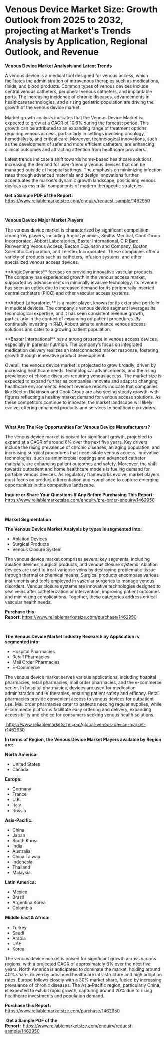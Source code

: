 <p><h1>Venous Device Market Size: Growth Outlook from 2025 to 2032, projecting at Market's Trends Analysis by Application, Regional Outlook, and Revenue</h1></p><p><strong>Venous Device Market Analysis and Latest Trends</strong></p>
<p><p>A venous device is a medical tool designed for venous access, which facilitates the administration of intravenous therapies such as medications, fluids, and blood products. Common types of venous devices include central venous catheters, peripheral venous catheters, and implantable ports. The increasing incidence of chronic diseases, advancements in healthcare technologies, and a rising geriatric population are driving the growth of the venous device market.</p><p>Market growth analysis indicates that the Venous Device Market is expected to grow at a CAGR of 10.6% during the forecast period. This growth can be attributed to an expanding range of treatment options requiring venous access, particularly in settings involving oncology, hemodialysis, and critical care. Moreover, technological innovations, such as the development of safer and more efficient catheters, are enhancing clinical outcomes and attracting attention from healthcare providers.</p><p>Latest trends indicate a shift towards home-based healthcare solutions, increasing the demand for user-friendly venous devices that can be managed outside of hospital settings. The emphasis on minimizing infection rates through advanced materials and design innovations further accentuates the market's dynamic growth landscape, positioning venous devices as essential components of modern therapeutic strategies.</p></p>
<p><strong>Get a Sample PDF of the Report:&nbsp;</strong> <a href="https://www.reliablemarketsize.com/enquiry/request-sample/1462950?utm_campaign=3447&utm_medium=2&utm_source=Github&utm_content=ia&utm_term=13042025&utm_id=venous-device">https://www.reliablemarketsize.com/enquiry/request-sample/1462950</a></p>
<p>&nbsp;</p>
<p><strong>Venous Device Major Market Players</strong></p>
<p><p>The venous device market is characterized by significant competition among key players, including AngioDynamics, Smiths Medical, Cook Group Incorporated, Abbott Laboratories, Baxter International, C R Bard, Reinventing Venous Access, Becton Dickinson and Company, Boston Scientific Corporation, and Teleflex Incorporated. These companies offer a variety of products such as catheters, infusion systems, and other specialized venous access devices.</p><p>**AngioDynamics** focuses on providing innovative vascular products. The company has experienced growth in the venous access market, supported by advancements in minimally invasive technology. Its revenue has seen an uptick due to increased demand for its peripherally inserted central catheters (PICC) and other vascular access systems.</p><p>**Abbott Laboratories** is a major player, known for its extensive portfolio in medical devices. The company's venous device segment leverages its technological expertise, and it has seen consistent revenue growth, particularly in the context of expanding outpatient procedures. By continually investing in R&D, Abbott aims to enhance venous access solutions and cater to a growing patient population.</p><p>**Baxter International** has a strong presence in venous access devices, especially in parental nutrition. The company’s focus on integrated medication delivery realizes an interconnected market response, fostering growth through innovative product development.</p><p>Overall, the venous device market is projected to grow broadly, driven by increasing healthcare needs, technological advancements, and the rising prevalence of chronic diseases requiring venous access. The market size is expected to expand further as companies innovate and adapt to changing healthcare environments. Recent revenue reports indicate that companies like Becton Dickinson and Cook Group are also seeing steady growth, with figures reflecting a healthy market demand for venous access solutions. As these competitors continue to innovate, the market landscape will likely evolve, offering enhanced products and services to healthcare providers.</p></p>
<p>&nbsp;</p>
<p><strong>What Are The Key Opportunities For Venous Device Manufacturers?</strong></p>
<p><p>The venous device market is poised for significant growth, projected to expand at a CAGR of around 6% over the next five years. Key drivers include the rising prevalence of chronic diseases, an aging population, and increasing surgical procedures that necessitate venous access. Innovative technologies, such as antimicrobial coatings and advanced catheter materials, are enhancing patient outcomes and safety. Moreover, the shift towards outpatient and home healthcare models is fueling demand for portable venous devices. As regulatory frameworks evolve, market players must focus on product differentiation and compliance to capture emerging opportunities in this competitive landscape.</p></p>
<p><strong>Inquire or Share Your Questions If Any Before Purchasing This Report:</strong> <a href="https://www.reliablemarketsize.com/enquiry/pre-order-enquiry/1462950?utm_campaign=3447&utm_medium=2&utm_source=Github&utm_content=ia&utm_term=13042025&utm_id=venous-device">https://www.reliablemarketsize.com/enquiry/pre-order-enquiry/1462950</a></p>
<p>&nbsp;</p>
<p><strong>Market Segmentation</strong></p>
<p><strong>The Venous Device Market Analysis by types is segmented into:</strong></p>
<p><ul><li>Ablation Devices</li><li>Surgical Products</li><li>Venous Closure System</li></ul></p>
<p><p>The venous device market comprises several key segments, including ablation devices, surgical products, and venous closure systems. Ablation devices are used to treat varicose veins by destroying problematic tissue through thermal or chemical means. Surgical products encompass various instruments and tools employed in vascular surgeries to manage venous disorders. Venous closure systems are innovative technologies designed to seal veins after catheterization or intervention, improving patient outcomes and minimizing complications. Together, these categories address critical vascular health needs.</p></p>
<p><strong>Purchase this Report:&nbsp;</strong><a href="https://www.reliablemarketsize.com/purchase/1462950?utm_campaign=3447&utm_medium=2&utm_source=Github&utm_content=ia&utm_term=13042025&utm_id=venous-device">https://www.reliablemarketsize.com/purchase/1462950</a></p>
<p>&nbsp;</p>
<p><strong>The Venous Device Market Industry Research by Application is segmented into:</strong></p>
<p><ul><li>Hospital Pharmacies</li><li>Retail Pharmacies</li><li>Mail Order Pharmacies</li><li>E-Commerce</li></ul></p>
<p><p>The venous device market serves various applications, including hospital pharmacies, retail pharmacies, mail order pharmacies, and the e-commerce sector. In hospital pharmacies, devices are used for medication administration and IV therapies, ensuring patient safety and efficacy. Retail pharmacies provide convenient access to venous devices for outpatient use. Mail order pharmacies cater to patients needing regular supplies, while e-commerce platforms facilitate easy ordering and delivery, expanding accessibility and choice for consumers seeking venous health solutions.</p></p>
<p><a href="https://www.reliablemarketsize.com/global-venous-device-market-r1462950?utm_campaign=3447&utm_medium=2&utm_source=Github&utm_content=ia&utm_term=13042025&utm_id=venous-device">&nbsp;https://www.reliablemarketsize.com/global-venous-device-market-r1462950</a></p>
<p><strong>In terms of Region, the Venous Device Market Players available by Region are:</strong></p>
<p>
    <p> <strong> North America: </strong>
        <ul>
            <li>United States</li>
            <li>Canada</li>
        </ul>
        </p> 
    <p> <strong> Europe: </strong>
        <ul>
            <li>Germany</li>
            <li>France</li>
            <li>U.K.</li>
            <li>Italy</li>
            <li>Russia</li>
        </ul>
        </p> 
    <p> <strong> Asia-Pacific: </strong>
        <ul>
            <li>China</li>
            <li>Japan</li>
            <li>South Korea</li>
            <li>India</li>
            <li>Australia</li>
            <li>China Taiwan</li>
            <li>Indonesia</li>
            <li>Thailand</li>
            <li>Malaysia</li>
        </ul>
        </p> 
    <p> <strong> Latin America: </strong>
        <ul>
            <li>Mexico</li>
            <li>Brazil</li>
            <li>Argentina Korea</li>
            <li>Colombia</li>
        </ul>
        </p> 
    <p> <strong> Middle East & Africa: </strong>
        <ul>
            <li>Turkey</li>
            <li>Saudi</li>
            <li>Arabia</li>
            <li>UAE</li>
            <li>Korea</li>
        </ul>
    </p>
    </p>
<p><p>The venous device market is poised for significant growth across various regions, with a projected CAGR of approximately 6% over the next five years. North America is anticipated to dominate the market, holding around 40% share, driven by advanced healthcare infrastructure and high adoption rates. Europe follows closely with a 30% market share, fueled by increasing prevalence of chronic diseases. The Asia-Pacific region, particularly China, is expected to exhibit rapid growth, capturing around 20% due to rising healthcare investments and population demand.</p></p>
<p><strong>Purchase this Report: </strong><a href="https://www.reliablemarketsize.com/purchase/1462950?utm_campaign=3447&utm_medium=2&utm_source=Github&utm_content=ia&utm_term=13042025&utm_id=venous-device">https://www.reliablemarketsize.com/purchase/1462950</a></p>
<p>&nbsp;<strong>Get a Sample PDF of the Report:&nbsp;&nbsp;</strong><a href="https://www.reliablemarketsize.com/enquiry/request-sample/1462950?utm_campaign=3447&utm_medium=2&utm_source=Github&utm_content=ia&utm_term=13042025&utm_id=venous-device">https://www.reliablemarketsize.com/enquiry/request-sample/1462950</a></p>
<p><strong></strong></p>
<p><p></p><p></p><p></p></p>